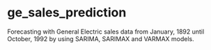 # ge_sales_prediction
Forecasting with General Electric sales data from January, 1892  until October, 1992 by using SARIMA, SARIMAX and VARMAX models.

